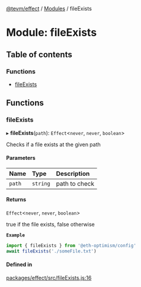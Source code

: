 [@tevm/effect](../README.md) / [Modules](../modules.md) / fileExists

# Module: fileExists

## Table of contents

### Functions

- [fileExists](fileExists.md#fileexists)

## Functions

### fileExists

▸ **fileExists**(`path`): `Effect`\<`never`, `never`, `boolean`\>

Checks if a file exists at the given path

#### Parameters

| Name | Type | Description |
| :------ | :------ | :------ |
| `path` | `string` | path to check |

#### Returns

`Effect`\<`never`, `never`, `boolean`\>

true if the file exists, false otherwise

**`Example`**

```typescript
import { fileExists } from '@eth-optimism/config'
await fileExists('./someFile.txt')
```

#### Defined in

[packages/effect/src/fileExists.js:16](https://github.com/evmts/tevm-monorepo/blob/main/packages/effect/src/fileExists.js#L16)
